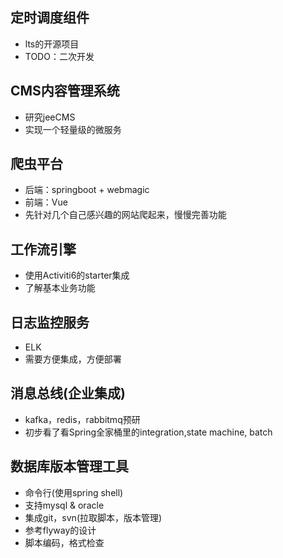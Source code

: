 ## 定时调度组件
- lts的开源项目
- TODO：二次开发

## CMS内容管理系统
- 研究jeeCMS
- 实现一个轻量级的微服务

## 爬虫平台
- 后端：springboot + webmagic
- 前端：Vue
- 先针对几个自己感兴趣的网站爬起来，慢慢完善功能

## 工作流引擎
- 使用Activiti6的starter集成
- 了解基本业务功能

## 日志监控服务
- ELK
- 需要方便集成，方便部署

## 消息总线(企业集成)
- kafka，redis，rabbitmq预研
- 初步看了看Spring全家桶里的integration,state machine, batch


## 数据库版本管理工具
- 命令行(使用spring shell)
- 支持mysql & oracle
- 集成git，svn(拉取脚本，版本管理)
- 参考flyway的设计
- 脚本编码，格式检查